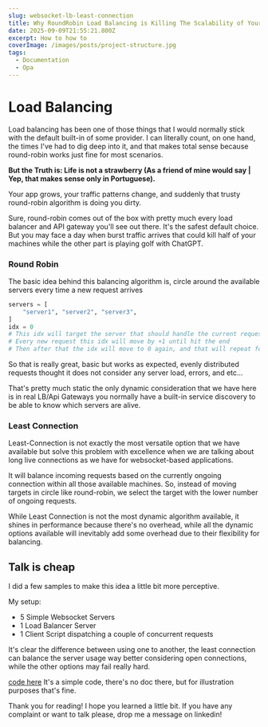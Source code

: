 ```yaml
---
slug: websocket-lb-least-connection
title: Why RoundRobin Load Balancing is Killing The Scalability of Your WebSocket API Servers
date: 2025-09-09T21:55:21.800Z
excerpt: How to how to
coverImage: /images/posts/project-structure.jpg
tags:
  - Documentation
  - Opa
---
```



<script>
  import CodeBlock from "$lib/components/molecules/CodeBlock.svelte";
  import Image from "$lib/components/atoms/Image.svelte";
  import LoadBalancingChart from "$lib/components/molecules/LoadBalancingChart.svelte";

</script>


# Load Balancing

Load balancing has been one of those things that I would normally stick with the default built-in of some provider. 
I can literally count, on one hand, the times I've had to dig deep into it, and that makes total sense because round-robin works just fine for most scenarios.

<b>But the Truth is: Life is not a strawberry (As a friend of mine would say | Yep, that makes sense only in Portuguese).</b> 

Your app grows, your traffic patterns change, and suddenly that trusty round-robin algorithm is doing you dirty.

Sure, round-robin comes out of the box with pretty much every load balancer and API gateway you'll see out there. It's the safest default choice. But you may face a day when burst traffic arrives that could kill half of your machines while the other part is playing golf with ChatGPT.


### Round Robin

The basic idea behind this balancing algorithm is, circle around the available servers every time a new request arrives

<CodeBlock lang="python" filename="sample.py">

```py
servers = [
    "server1", "server2", "server3",
]
idx = 0
# This idx will target the server that should handle the current request
# Every new request this idx will move by +1 until hit the end
# Then after that the idx will move to 0 again, and that will repeat forever
```

</CodeBlock>

So that is really great, basic but works as expected, evenly distributed requests thought it does not consider any server load, errors, and etc... 

That's pretty much static the only dynamic consideration that we have here is in real LB/Api Gateways you normally have a built-in service discovery to be able to know which servers are alive.

### Least Connection

Least-Connection is not exactly the most versatile option that we have available but solve this problem with excellence when we are talking about long live connections
as we have for websocket-based applications.

It will balance incoming requests based on the currently ongoing connection within all those available machines. So, instead of moving
targets in circle like round-robin, we select the target with the lower number of ongoing requests.

While Least Connection is not the most dynamic algorithm available, it shines in performance because there's no overhead, while all the dynamic options available will inevitably add some overhead due to their flexibility for balancing.


## Talk is cheap

I did a few samples to make this idea a little bit more perceptive. 

My setup:
- 5 Simple Websocket Servers
- 1 Load Balancer Server
- 1 Client Script dispatching a couple of concurrent requests

<LoadBalancingChart/>


It's clear the difference between using one to another, the least connection can balance the server usage way better considering open connections, 
while the other options may fail really hard.

[code here](https://github.com/teod-sh/websocket-lb-sample)
It's a simple code, there's no doc there, but for illustration purposes that's fine.

Thank you for reading! I hope you learned a little bit. If you have any complaint or want to talk please, drop me a message on linkedin!